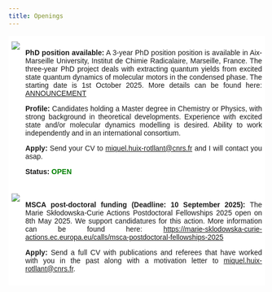 ```yaml
---
title: Openings
---
```


<html>
<style>
.page-header {
  color: #000;
  text-align: center;
  background-color: $header-bg-color;
  background-image: url("./images/header.png");
  background-repeat: no-repeat;
  background-size: cover;
  margin: 0 auto;

}

  .btn {
    color: #000;
    border-color: #000; 
    background-color: #fff;
  } 

  .btn:hover {
    color: #000;
    text-decoration: none;
    border-color: #000;
    background-color: #7c940ea1;
  }
  .tg  {border-collapse:collapse;border-spacing:0;}
.tg td{border-color:black;border-style:solid;border-width:1px;font-family:Arial, sans-serif;font-size:14px;
  overflow:hidden;padding:10px 5px;word-break:normal;}
.tg th{border-color:black;border-style:solid;border-width:1px;font-family:Arial, sans-serif;font-size:14px;
  font-weight:normal;overflow:hidden;padding:10px 5px;word-break:normal;}
.tg .tg-oe15{background-color:#ffffff;border-color:#ffffff;text-align:left;vertical-align:top}
</style>
<body>
<table class="tg">
<tbody>
<!--   <tr>
   <td class="tg-oe15"><a href="https://amubox.univ-amu.fr/s/ZpKTDPM7X2Fc5ka" target="_blank"><img src="https://huixrotllant.github.io/images/electrophysiology.png"/></a></td>
    <td class="tg-oe15"><p align="justify"><b>PhD funding for 3 years available (Deadline: 20/04/2024):</b> A full PhD funding is available in my group, on the simulation of voltage-dependent fluorescence of rhodopsines (click <a href="https://amubox.univ-amu.fr/s/ZpKTDPM7X2Fc5ka" target="_blank">here</a> for more details). A Master degree is required in the starting date of the PhD (October 2024) so last year Master students that will possess their diploma on September 2024 can apply. The funding is subject to a scientific selection committee. Selections will be held in May/June 2024.</p>
<p align="justify"><b>Apply:</b> Contact <a href="mailto:miquel.huix-rotllant@univ-amu.fr?subject=Application to PhD position">miquel.huix-rotllant@cnrs.fr</a> with a detailed CV and your motivation letter.</p></td>
  </tr> -->
  <tr>
    <td class="tg-oe15"><a href="https://amubox.univ-amu.fr/s/cLK9wTjzWicLdqX" target="_blank"><img src="https://huixrotllant.github.io/images/41467_2022_33695_MOESM12_ESM.gif"/></a></td>
    <td class="tg-oe15"><p align="justify"><b>PhD position available:</b> A 3-year PhD position position is available in Aix-Marseille University, Institut de Chimie Radicalaire, Marseille, France. The three-year PhD project deals with extracting quantum yields from excited state quantum dynamics of molecular motors in the condensed phase. The starting date is 1st October 2025. More details can be found here: <a href="https://amubox.univ-amu.fr/s/cLK9wTjzWicLdqX" target="_blank">ANNOUNCEMENT</a></p>

<p align="justify"><b>Profile:</b> Candidates holding a Master degree in Chemistry or Physics, with strong background in theoretical developments. Experience with excited state and/or molecular dynamics modelling is desired. Ability to work independently and in an international consortium.</p>

<p align="justify"><b>Apply:</b> Send your CV to <a href="mailto:miquel.huix-rotllant@univ-amu.fr?subject=Application to PhD position in Marseille (France)">miquel.huix-rotllant@cnrs.fr</a> and I will contact you asap.</p>

<p align="justify"><b>Status:</b> <a style="color: green"><b>OPEN</b></a></p>
</td>
  </tr>
  
  <tr>
    <td class="tg-oe15"><a href="https://marie-sklodowska-curie-actions.ec.europa.eu/calls/msca-postdoctoral-fellowships-2025" target="_blank"><img src="https://marie-sklodowska-curie-actions.ec.europa.eu/themes/contrib/oe_theme/dist/ec/images/logo/positive/logo-ec--en.svg"/></a></td>
    <td class="tg-oe15"><p align="justify"><b>MSCA post-doctoral funding (Deadline: 10 September 2025):</b> The Marie Skłodowska-Curie Actions Postdoctoral Fellowships 2025 open on 8th May 2025. We support candidatures for this action. More information can be found here: <a href="https://marie-sklodowska-curie-actions.ec.europa.eu/calls/msca-postdoctoral-fellowships-2024" target="_blank">https://marie-sklodowska-curie-actions.ec.europa.eu/calls/msca-postdoctoral-fellowships-2025</a></p>
<p align="justify"><b>Apply:</b> Send a full CV with publications and referees that have worked with you in the past along with a motivation letter to <a href="mailto:miquel.huix-rotllant@univ-amu.fr?subject=Application to MSCA post-doctoral fellowship">miquel.huix-rotllant@cnrs.fr</a>.
  </tr>
</tbody>
</table>
  
</body>
</html>
